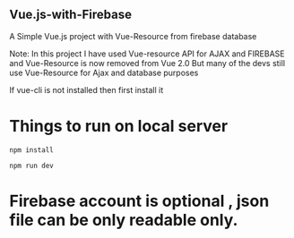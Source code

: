 ## Vue.js-with-Firebase

A Simple Vue.js project with Vue-Resource from firebase database 

Note: In this project I have used Vue-resource API for AJAX and FIREBASE and Vue-Resource is now removed from Vue 2.0
But many of the devs still use Vue-Resource for Ajax and database purposes

If vue-cli is not installed then first install it

# Things to run on local server
```
npm install

npm run dev

```

# Firebase account is optional , json file can be only readable only.

